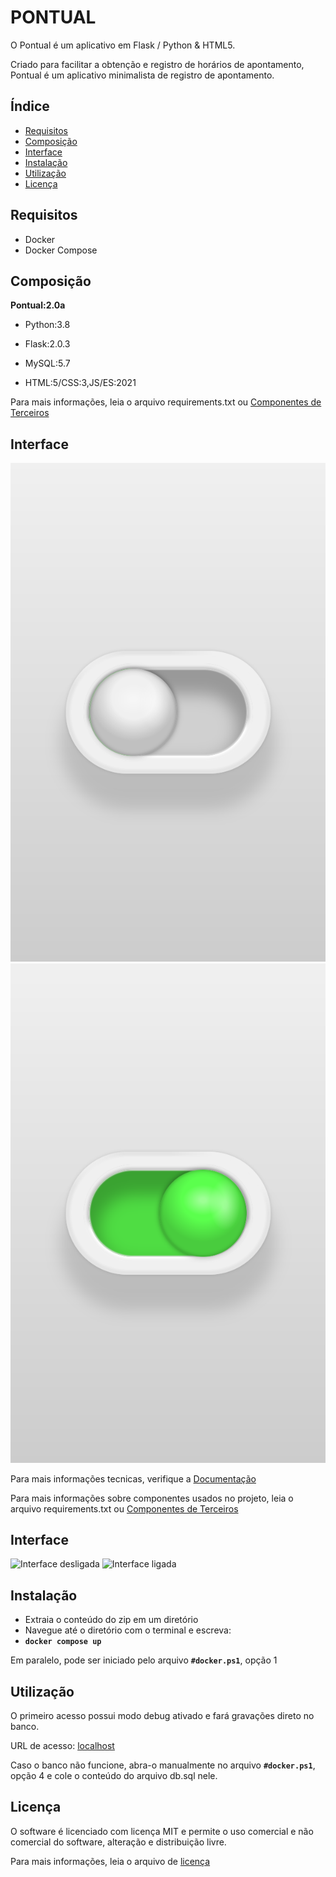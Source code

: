 # PONTUAL

O Pontual é um aplicativo em Flask / Python & HTML5.

Criado para facilitar a obtenção e registro de horários de apontamento, Pontual é um aplicativo minimalista de registro de apontamento.

## Índice

- [Requisitos](#requisitos)
- [Composição](#composicao) 
- [Interface](#Interface)
- [Instalação](#instalacao)
- [Utilização](#utilizacao)
- [Licença](#licenca)

## Requisitos
- Docker
- Docker Compose

## Composição
**Pontual:2.0a**
- Python:3.8
- Flask:2.0.3
- MySQL:5.7

- HTML:5/CSS:3,JS/ES:2021

Para mais informações, leia o arquivo requirements.txt ou [Componentes de Terceiros](THIRD-PARTY.md)

## Interface
![Interface desligada](https://raw.githubusercontent.com/JonathanAPaes/Software-Product/main/docs/architecture/screenshots/checkbox.off.png "Interface desligada")
![Interface ligada](https://raw.githubusercontent.com/JonathanAPaes/Software-Product/main/docs/architecture/screenshots/checkbox.on.png "Interface ligada")

Para mais informações tecnicas, verifique a [Documentação](docs/index.md)

Para mais informações sobre componentes usados no projeto, leia o arquivo requirements.txt ou [Componentes de Terceiros](THIRD-PARTY.md)

## Interface
![Interface desligada](docs/architecture/screenshots/checkbox.off "Interface desligada")
![Interface ligada](docs/architecture/screenshots/checkbox.on "Interface ligada")

## Instalação
- Extraia o conteúdo do zip em um diretório
- Navegue até o diretório com o terminal e escreva: 
- **`docker compose up`**

Em paralelo, pode ser iniciado pelo arquivo **`#docker.ps1`**, opção 1

## Utilização

O primeiro acesso possui modo debug ativado e fará gravações direto no banco.

URL de acesso: [localhost](http://localhost/)

Caso o banco não funcione, abra-o manualmente no arquivo **`#docker.ps1`**, opção 4 e cole o conteúdo do arquivo db.sql nele.

## Licença

O software é licenciado com licença MIT e permite o uso comercial e não comercial do software, alteração e distribuição livre. 

Para mais informações, leia o arquivo de [licença](LICENSE)
